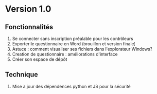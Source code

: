 # Version 1.0

## Fonctionnalités

1. Se connecter sans inscription préalable pour les contrôleurs
2. Exporter le questionnaire en Word (brouillon et version finale)
3. Astuce : comment visualiser ses fichiers dans l'explorateur Windows?
4. Creation de questionnaire : améliorations d'interface
5. Créer son espace de dépôt

## Technique

1. Mise à jour des dépendences python et JS pour la sécurité